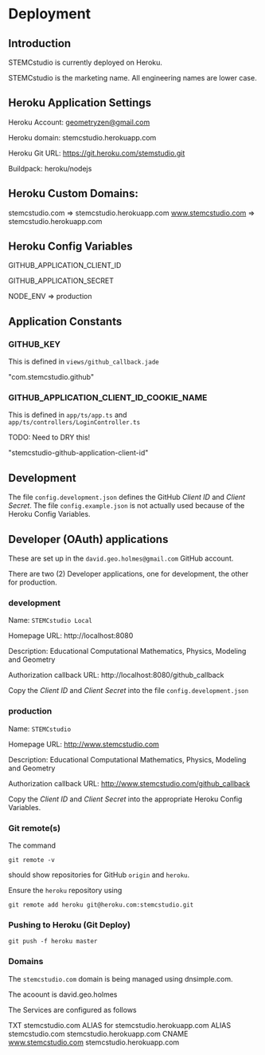 # Deployment

## Introduction

STEMCstudio is currently deployed on Heroku.

STEMCstudio is the marketing name. All engineering names are lower case.

## Heroku Application Settings

Heroku Account: geometryzen@gmail.com

Heroku domain: stemcstudio.herokuapp.com

Heroku Git URL: https://git.heroku.com/stemstudio.git

Buildpack: heroku/nodejs

## Heroku Custom Domains:

stemcstudio.com => stemcstudio.herokuapp.com
www.stemcstudio.com => stemcstudio.herokuapp.com

## Heroku Config Variables

GITHUB_APPLICATION_CLIENT_ID

GITHUB_APPLICATION_SECRET

NODE_ENV => production

## Application Constants

### GITHUB_KEY

This is defined in `views/github_callback.jade`

"com.stemcstudio.github"

### GITHUB_APPLICATION_CLIENT_ID_COOKIE_NAME

This is defined in `app/ts/app.ts` and `app/ts/controllers/LoginController.ts`

TODO: Need to DRY this!

"stemcstudio-github-application-client-id"

## Development

The file `config.development.json` defines the GitHub *Client ID* and *Client Secret*.
The file `config.example.json` is not actually used because of the Heroku Config Variables.

## Developer (OAuth) applications

These are set up in the `david.geo.holmes@gmail.com` GitHub account.

There are two (2) Developer applications, one for development, the other for production.

### development

Name: `STEMCstudio Local`

Homepage URL: http://localhost:8080

Description: Educational Computational Mathematics, Physics, Modeling and Geometry

Authorization callback URL: http://localhost:8080/github_callback

Copy the *Client ID* and *Client Secret* into the file `config.development.json`

### production

Name: `STEMCstudio`

Homepage URL: http://www.stemcstudio.com

Description: Educational Computational Mathematics, Physics, Modeling and Geometry

Authorization callback URL: http://www.stemcstudio.com/github_callback

Copy the *Client ID* and *Client Secret* into the appropriate Heroku Config Variables.

### Git remote(s)

The command

```
git remote -v
```
should show repositories for GitHub `origin` and `heroku`.

Ensure the `heroku` repository using

```
git remote add heroku git@heroku.com:stemcstudio.git
```

### Pushing to Heroku (Git Deploy)

```
git push -f heroku master
```

### Domains

The `stemcstudio.com` domain is being managed using dnsimple.com.

The acoount is david.geo.holmes

The Services are configured as follows

TXT      stemcstudio.com     ALIAS for stemcstudio.herokuapp.com
ALIAS    stemcstudio.com     stemcstudio.herokuapp.com
CNAME    www.stemcstudio.com stemcstudio.herokuapp.com 

